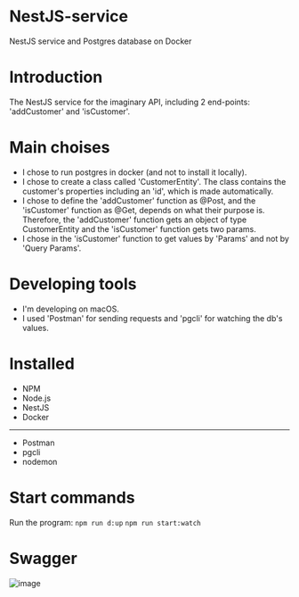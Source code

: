 # NestJS-service
NestJS service and Postgres database on Docker

# Introduction
The NestJS service for the imaginary API, including 2 end-points: 'addCustomer' and 'isCustomer'.

# Main choises
- I chose to run postgres in docker (and not to install it locally).
- I chose to create a class called 'CustomerEntity'. The class contains the customer's properties including an 'id', which is made automatically.
- I chose to define the 'addCustomer' function as @Post, and the 'isCustomer' function as @Get, depends on what their purpose is. Therefore,
  the 'addCustomer' function gets an object of type CustomerEntity and the 'isCustomer' function gets two params.
- I chose in the 'isCustomer' function to get values by 'Params' and not by 'Query Params'.

# Developing tools
- I'm developing on macOS.
- I used 'Postman' for sending requests and 'pgcli' for watching the db's values.

# Installed
- NPM
- Node.js
- NestJS
- Docker
- --
- Postman
- pgcli
- nodemon

# Start commands
Run the program:
`npm run d:up`
`npm run start:watch`

# Swagger

![image](https://user-images.githubusercontent.com/50168804/109670302-a71fb900-7b7b-11eb-8e29-5ff834e7ed6c.png)
